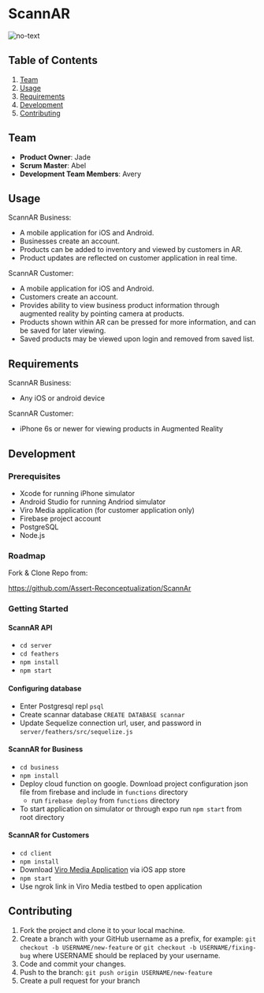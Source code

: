 # ScannAR 
![no-text](https://avatars2.githubusercontent.com/u/58004750?s=200&v=4)

## Table of Contents
1. [Team](#team)
2. [Usage](#Usage)
3. [Requirements](#requirements)
4. [Development](#development)
5. [Contributing](#contributing)

## Team

- __Product Owner__: Jade
- __Scrum Master__: Abel
- __Development Team Members__: Avery

## Usage

ScannAR Business:
- A mobile application for iOS and Android.
- Businesses create an account.
- Products can be added to inventory and viewed by customers in AR.
- Product updates are reflected on customer application in real time.

ScannAR Customer:
- A mobile application for iOS and Android.
- Customers create an account.
- Provides ability to view business product information through augmented reality by pointing camera at products.
- Products shown within AR can be pressed for more information, and can be saved for later viewing.
- Saved products may be viewed upon login and removed from saved list.


## Requirements

ScannAR Business:
- Any iOS or android device

ScannAR Customer:
- iPhone 6s or newer for viewing products in Augmented Reality

## Development

### Prerequisites
- Xcode for running iPhone simulator
- Android Studio for running Andriod simulator
- Viro Media application (for customer application only)
- Firebase project account
- PostgreSQL
- Node.js

### Roadmap

Fork & Clone Repo from:

<https://github.com/Assert-Reconceptualization/ScannAr>

### Getting Started

#### ScannAR API
- `cd server`
- `cd feathers`
- `npm install`
- `npm start`

#### Configuring database
- Enter Postgresql repl `psql`
- Create scannar database `CREATE DATABASE scannar`
- Update Sequelize connection url, user, and password in `server/feathers/src/sequelize.js`

#### ScannAR for Business
- `cd business`
- `npm install`
- Deploy cloud function on google. Download project configuration json file from firebase and include in `functions` directory
    - run `firebase deploy` from `functions` directory
- To start application on simulator or through expo run `npm start` from root directory

#### ScannAR for Customers 
- `cd client`
- `npm install`
- Download [Viro Media Application](https://itunes.apple.com/us/app/viro-media/id1163100576?mt=8) via iOS app store
- `npm start`
- Use ngrok link in Viro Media testbed to open application

## Contributing

1. Fork the project and clone it to your local machine.
2. Create a branch with your GitHub username as a prefix, for example: `git checkout -b USERNAME/new-feature` or `git checkout -b USERNAME/fixing-bug` where USERNAME should be replaced by your username.
3. Code and commit your changes.
4. Push to the branch: `git push origin USERNAME/new-feature`
5. Create a pull request for your branch

